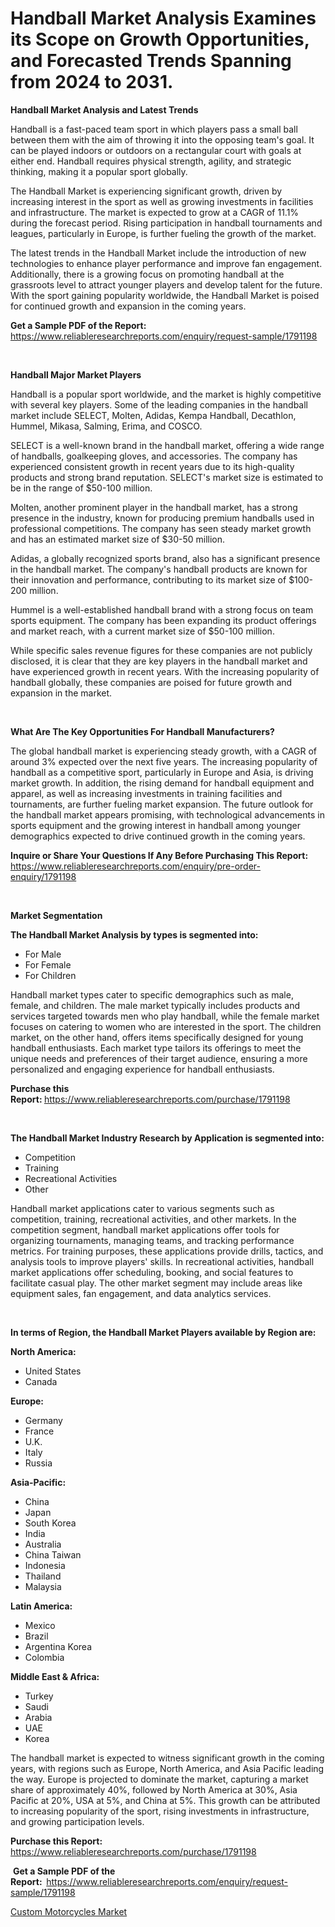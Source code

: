 <p><h1>Handball Market Analysis Examines its Scope on Growth Opportunities, and Forecasted Trends Spanning from 2024 to 2031.</h1></p><p><strong>Handball Market Analysis and Latest Trends</strong></p>
<p><p>Handball is a fast-paced team sport in which players pass a small ball between them with the aim of throwing it into the opposing team's goal. It can be played indoors or outdoors on a rectangular court with goals at either end. Handball requires physical strength, agility, and strategic thinking, making it a popular sport globally.</p><p>The Handball Market is experiencing significant growth, driven by increasing interest in the sport as well as growing investments in facilities and infrastructure. The market is expected to grow at a CAGR of 11.1% during the forecast period. Rising participation in handball tournaments and leagues, particularly in Europe, is further fueling the growth of the market.</p><p>The latest trends in the Handball Market include the introduction of new technologies to enhance player performance and improve fan engagement. Additionally, there is a growing focus on promoting handball at the grassroots level to attract younger players and develop talent for the future. With the sport gaining popularity worldwide, the Handball Market is poised for continued growth and expansion in the coming years.</p></p>
<p><strong>Get a Sample PDF of the Report:&nbsp;</strong> <a href="https://www.reliableresearchreports.com/enquiry/request-sample/1791198">https://www.reliableresearchreports.com/enquiry/request-sample/1791198</a></p>
<p>&nbsp;</p>
<p><strong>Handball Major Market Players</strong></p>
<p><p>Handball is a popular sport worldwide, and the market is highly competitive with several key players. Some of the leading companies in the handball market include SELECT, Molten, Adidas, Kempa Handball, Decathlon, Hummel, Mikasa, Salming, Erima, and COSCO.</p><p>SELECT is a well-known brand in the handball market, offering a wide range of handballs, goalkeeping gloves, and accessories. The company has experienced consistent growth in recent years due to its high-quality products and strong brand reputation. SELECT's market size is estimated to be in the range of $50-100 million.</p><p>Molten, another prominent player in the handball market, has a strong presence in the industry, known for producing premium handballs used in professional competitions. The company has seen steady market growth and has an estimated market size of $30-50 million.</p><p>Adidas, a globally recognized sports brand, also has a significant presence in the handball market. The company's handball products are known for their innovation and performance, contributing to its market size of $100-200 million.</p><p>Hummel is a well-established handball brand with a strong focus on team sports equipment. The company has been expanding its product offerings and market reach, with a current market size of $50-100 million.</p><p>While specific sales revenue figures for these companies are not publicly disclosed, it is clear that they are key players in the handball market and have experienced growth in recent years. With the increasing popularity of handball globally, these companies are poised for future growth and expansion in the market.</p></p>
<p>&nbsp;</p>
<p><strong>What Are The Key Opportunities For Handball Manufacturers?</strong></p>
<p><p>The global handball market is experiencing steady growth, with a CAGR of around 3% expected over the next five years. The increasing popularity of handball as a competitive sport, particularly in Europe and Asia, is driving market growth. In addition, the rising demand for handball equipment and apparel, as well as increasing investments in training facilities and tournaments, are further fueling market expansion. The future outlook for the handball market appears promising, with technological advancements in sports equipment and the growing interest in handball among younger demographics expected to drive continued growth in the coming years.</p></p>
<p><strong>Inquire or Share Your Questions If Any Before Purchasing This Report:</strong> <a href="https://www.reliableresearchreports.com/enquiry/pre-order-enquiry/1791198">https://www.reliableresearchreports.com/enquiry/pre-order-enquiry/1791198</a></p>
<p>&nbsp;</p>
<p><strong>Market Segmentation</strong></p>
<p><strong>The Handball Market Analysis by types is segmented into:</strong></p>
<p><ul><li>For Male</li><li>For Female</li><li>For Children</li></ul></p>
<p><p>Handball market types cater to specific demographics such as male, female, and children. The male market typically includes products and services targeted towards men who play handball, while the female market focuses on catering to women who are interested in the sport. The children market, on the other hand, offers items specifically designed for young handball enthusiasts. Each market type tailors its offerings to meet the unique needs and preferences of their target audience, ensuring a more personalized and engaging experience for handball enthusiasts.</p></p>
<p><strong>Purchase this Report:&nbsp;</strong><a href="https://www.reliableresearchreports.com/purchase/1791198">https://www.reliableresearchreports.com/purchase/1791198</a></p>
<p>&nbsp;</p>
<p><strong>The Handball Market Industry Research by Application is segmented into:</strong></p>
<p><ul><li>Competition</li><li>Training</li><li>Recreational Activities</li><li>Other</li></ul></p>
<p><p>Handball market applications cater to various segments such as competition, training, recreational activities, and other markets. In the competition segment, handball market applications offer tools for organizing tournaments, managing teams, and tracking performance metrics. For training purposes, these applications provide drills, tactics, and analysis tools to improve players' skills. In recreational activities, handball market applications offer scheduling, booking, and social features to facilitate casual play. The other market segment may include areas like equipment sales, fan engagement, and data analytics services.</p></p>
<p>&nbsp;</p>
<p><strong>In terms of Region, the Handball Market Players available by Region are:</strong></p>
<p>
    <p> <strong> North America: </strong>
        <ul>
            <li>United States</li>
            <li>Canada</li>
        </ul>
        </p> 
    <p> <strong> Europe: </strong>
        <ul>
            <li>Germany</li>
            <li>France</li>
            <li>U.K.</li>
            <li>Italy</li>
            <li>Russia</li>
        </ul>
        </p> 
    <p> <strong> Asia-Pacific: </strong>
        <ul>
            <li>China</li>
            <li>Japan</li>
            <li>South Korea</li>
            <li>India</li>
            <li>Australia</li>
            <li>China Taiwan</li>
            <li>Indonesia</li>
            <li>Thailand</li>
            <li>Malaysia</li>
        </ul>
        </p> 
    <p> <strong> Latin America: </strong>
        <ul>
            <li>Mexico</li>
            <li>Brazil</li>
            <li>Argentina Korea</li>
            <li>Colombia</li>
        </ul>
        </p> 
    <p> <strong> Middle East & Africa: </strong>
        <ul>
            <li>Turkey</li>
            <li>Saudi</li>
            <li>Arabia</li>
            <li>UAE</li>
            <li>Korea</li>
        </ul>
    </p>
    </p>
<p><p>The handball market is expected to witness significant growth in the coming years, with regions such as Europe, North America, and Asia Pacific leading the way. Europe is projected to dominate the market, capturing a market share of approximately 40%, followed by North America at 30%, Asia Pacific at 20%, USA at 5%, and China at 5%. This growth can be attributed to increasing popularity of the sport, rising investments in infrastructure, and growing participation levels.</p></p>
<p><strong>Purchase this Report: </strong><a href="https://www.reliableresearchreports.com/purchase/1791198">https://www.reliableresearchreports.com/purchase/1791198</a></p>
<p>&nbsp;<strong>Get a Sample PDF of the Report:&nbsp;&nbsp;</strong><a href="https://www.reliableresearchreports.com/enquiry/request-sample/1791198">https://www.reliableresearchreports.com/enquiry/request-sample/1791198</a></p>
<p><strong></strong></p>
<p><p><a href="https://cautious-neon-760.notion.site/Custom-Motorcycles-Market-Provides-Detailed-Segmentation-of-this-Market-based-on-Type-Application--8bf9de5e22444289a28846a1004ccb50">Custom Motorcycles Market</a></p></p>